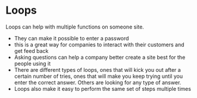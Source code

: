 # Loops

Loops can help with multiple functions on someone site.
* They can make it possible to enter a password
* this is a great way for companies to interact with their customers and get feed back
* Asking questions can help a company better create a site best for the people using it
* There are different types of loops, ones that will kick you out after a certain number of tries, ones that will make you keep trying until you enter the correct answer. Others are looking for any type of answer.
* Loops also make it easy to perform the same set of steps multiple times
